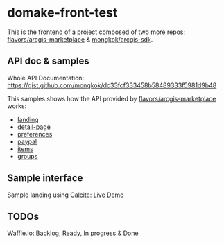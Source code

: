 # domake-front-test
This is the frontend of a project composed of two more repos: [flavors/arcgis-marketplace](https://github.com/flavors/arcgis-marketplace) & [mongkok/arcgis-sdk](https://github.com/mongkok/arcgis-sdk).

## API doc & samples
Whole API Documentation: https://gist.github.com/mongkok/dc33fcf333458b58489333f5981d9b48

This samples shows how the API provided by [flavors/arcgis-marketplace](https://github.com/flavors/arcgis-marketplace) works:

* [landing](https://hhkaos.github.io/domake-front-test/index.html)
* [detail-page](https://hhkaos.github.io/domake-front-test/detail-page.html)
* [preferences](https://hhkaos.github.io/domake-front-test/preferences.html)
* [paypal](https://hhkaos.github.io/domake-front-test/paypal.html)
* [items](https://hhkaos.github.io/domake-front-test/items.html)
* [groups](https://hhkaos.github.io/domake-front-test/groups.html)

## Sample interface
Sample landing using [Calcite](http://esri.github.io/calcite-web/): [Live Demo](https://hhkaos.github.io/domake-front-test/calcite-web.html)

## TODOs
[Waffle.io: Backlog, Ready, In progress & Done](https://waffle.io/flavors/arcgis-marketplace)
